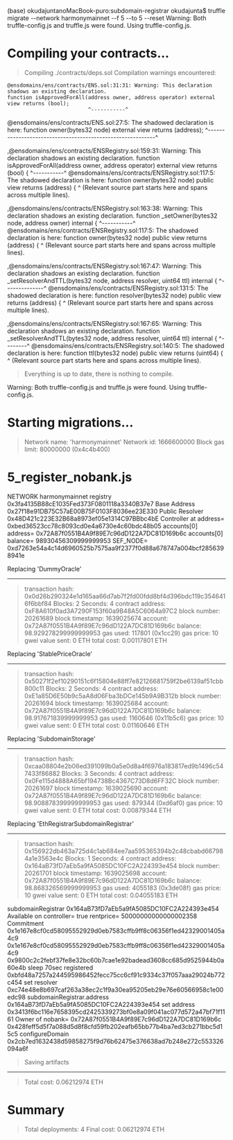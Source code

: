 (base) okudajuntanoMacBook-puro:subdomain-registrar okudajunta$ truffle migrate --network harmonymainnet --f 5 --to 5 --reset
Warning: Both truffle-config.js and truffle.js were found. Using truffle-config.js.

# Compiling your contracts...

> Compiling ./contracts/deps.sol
> Compilation warnings encountered:

    @ensdomains/ens/contracts/ENS.sol:31:31: Warning: This declaration shadows an existing declaration.
    function isApprovedForAll(address owner, address operator) external view returns (bool);
                              ^-----------^

@ensdomains/ens/contracts/ENS.sol:27:5: The shadowed declaration is here:
function owner(bytes32 node) external view returns (address);
^-----------------------------------------------------------^

,@ensdomains/ens/contracts/ENSRegistry.sol:159:31: Warning: This declaration shadows an existing declaration.
function isApprovedForAll(address owner, address operator) external view returns (bool) {
^-----------^
@ensdomains/ens/contracts/ENSRegistry.sol:117:5: The shadowed declaration is here:
function owner(bytes32 node) public view returns (address) {
^ (Relevant source part starts here and spans across multiple lines).

,@ensdomains/ens/contracts/ENSRegistry.sol:163:38: Warning: This declaration shadows an existing declaration.
function \_setOwner(bytes32 node, address owner) internal {
^-----------^
@ensdomains/ens/contracts/ENSRegistry.sol:117:5: The shadowed declaration is here:
function owner(bytes32 node) public view returns (address) {
^ (Relevant source part starts here and spans across multiple lines).

,@ensdomains/ens/contracts/ENSRegistry.sol:167:47: Warning: This declaration shadows an existing declaration.
function \_setResolverAndTTL(bytes32 node, address resolver, uint64 ttl) internal {
^--------------^
@ensdomains/ens/contracts/ENSRegistry.sol:131:5: The shadowed declaration is here:
function resolver(bytes32 node) public view returns (address) {
^ (Relevant source part starts here and spans across multiple lines).

,@ensdomains/ens/contracts/ENSRegistry.sol:167:65: Warning: This declaration shadows an existing declaration.
function \_setResolverAndTTL(bytes32 node, address resolver, uint64 ttl) internal {
^--------^
@ensdomains/ens/contracts/ENSRegistry.sol:140:5: The shadowed declaration is here:
function ttl(bytes32 node) public view returns (uint64) {
^ (Relevant source part starts here and spans across multiple lines).

> Everything is up to date, there is nothing to compile.

Warning: Both truffle-config.js and truffle.js were found. Using truffle-config.js.

# Starting migrations...

> Network name: 'harmonymainnet'
> Network id: 1666600000
> Block gas limit: 80000000 (0x4c4b400)

# 5_register_nobank.js

NETWORK harmonymainnet
registry 0x3fa4135B88cE1035Fed373F0801118a3340B37e7
Base Address 0x27f18e91DB75C57aE00B75F0103F8036ee23E330
Public Resolver 0x48D421c223E32B68a8973ef05e1314C97BBbc4bE
Controller at address= 0xbed36523cc78c8093cd0e4a6730e4c60bdc48b05
accounts[0] address= 0x72A87f0551B4A9f89E7c96dD122A7DC81D169b6c
accounts[0] balance= 98930456309999999953
SEF_NODE= 0xd7263e54a4c14d6960525b7575aa9f2377f0d88a678747a004bcf2856398941e

Replacing 'DummyOracle'

---

> transaction hash: 0x0d26b290324e1d165aa66d7ab7f2fd00fdd8bf4d396bdc119c3546416f6bbf84
> Blocks: 2 Seconds: 4
> contract address: 0xF8A610f0ad3A7290F153f60a9B48A5C6064a97C2
> block number: 20261689
> block timestamp: 1639025674
> account: 0x72A87f0551B4A9f89E7c96dD122A7DC81D169b6c
> balance: 98.929278299999999953
> gas used: 117801 (0x1cc29)
> gas price: 10 gwei
> value sent: 0 ETH
> total cost: 0.00117801 ETH

Replacing 'StablePriceOracle'

---

> transaction hash: 0x50271f2ef10290151c6f15804e88ff7e82126681759f2be6139af51cbb800c11
> Blocks: 2 Seconds: 4
> contract address: 0xE1a85D6E50b9c5aA8d06Fba3bDCe145b9A9B312b
> block number: 20261694
> block timestamp: 1639025684
> account: 0x72A87f0551B4A9f89E7c96dD122A7DC81D169b6c
> balance: 98.917671839999999953
> gas used: 1160646 (0x11b5c6)
> gas price: 10 gwei
> value sent: 0 ETH
> total cost: 0.01160646 ETH

Replacing 'SubdomainStorage'

---

> transaction hash: 0xcaa08804e2b06ed391099b0a5e0d8a4f6976a183817ed9b1496c547433f86882
> Blocks: 3 Seconds: 4
> contract address: 0x0Fe115d4888A65bf194738Bc4367C73D8d6FF32C
> block number: 20261697
> block timestamp: 1639025690
> account: 0x72A87f0551B4A9f89E7c96dD122A7DC81D169b6c
> balance: 98.908878399999999953
> gas used: 879344 (0xd6af0)
> gas price: 10 gwei
> value sent: 0 ETH
> total cost: 0.00879344 ETH

Replacing 'EthRegistrarSubdomainRegistrar'

---

> transaction hash: 0x156922db463a725d4c1ab684ee7aa595365394b2c48cbabd667984a1e3563e4c
> Blocks: 1 Seconds: 4
> contract address: 0x164aB73fD7aEb5a9fA5085DC10FC2A224393e454
> block number: 20261701
> block timestamp: 1639025698
> account: 0x72A87f0551B4A9f89E7c96dD122A7DC81D169b6c
> balance: 98.868326569999999953
> gas used: 4055183 (0x3de08f)
> gas price: 10 gwei
> value sent: 0 ETH
> total cost: 0.04055183 ETH

subdomainRegistrar 0x164aB73fD7aEb5a9fA5085DC10FC2A224393e454
Available on controller= true
rentprice= 50000000000000002358
Commitment 0x1e167e8cf0cd58095552929d0eb7583cffb9ff8c06356f1ed42329001405a4c9
0x1e167e8cf0cd58095552929d0eb7583cffb9ff8c06356f1ed42329001405a4c9 0x9800c2c2febf37fe8e32bc60b7cae1e92badead3608cc685d9525944b0a60e4b
sleep 70sec
registered 0xbfd48a7257a244595986452fecc75cc6cf91c9334c37f057aaa29024b772c454
set resolver 0xc74e48e8b697caf263a38ec2c1f9a30ea95205eb29e76e60566958c1e00edc98
subdomainRegistrar.address 0x164aB73fD7aEb5a9fA5085DC10FC2A224393e454
set address 0x3413f6bc116e7658395cd2425339273bf0e8a09f041ac077d572a47bf71f1161
Owner of nobank= 0x72A87f0551B4A9f89E7c96dD122A7DC81D169b6c
0x428feff5d5f7a088d5d8f8cfd59fb202eafb65bb77b4ba7ed3cb271bbc5d15c5
configureDomain 0x2cb7ed1632438d59858275f9d76b62475e376638ad7b248e272c553326094a6f

> Saving artifacts

---

> Total cost: 0.06212974 ETH

# Summary

> Total deployments: 4
> Final cost: 0.06212974 ETH
